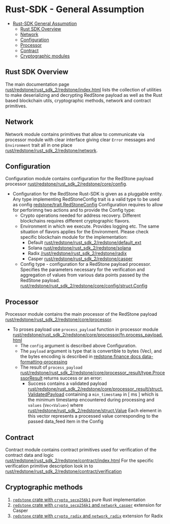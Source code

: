 # Rust-SDK - General Assumption

<!-- TOC -->

- [Rust-SDK General Assumption](#rust-sdk---general-assumption)
  - [Rust SDK Overview](#rust-sdk-overview)
  - [Network](#network)
  - [Configuration](#configuration)
  - [Processor](#processor)
  - [Contract](#contract)
  - [Cryptographic modules](#cryptographic-modules)

<!-- TOC -->

## Rust SDK Overview

The main documentation page [rust/redstone/rust_sdk_2/redstone/index.html](https://docs.redstone.finance/rust/redstone/rust_sdk_2/redstone/index.html)
lists the collection of utilities to make deserializing and decrypting RedStone payload as well as
the Rust based blockchain utils, cryptographic methods, network and contract primitives.

## Network

Network module contains primitives that allow to communicate via processor module with clear interface giving clear `Error` messages
and `Environment` trait all in one place [rust/redstone/rust_sdk_2/redstone/network](https://docs.redstone.finance/rust/redstone/rust_sdk_2/redstone/network/index.html).

## Configuration

Configuration module contains configuration for the RedStone payload processor [rust/redstone/rust_sdk_2/redstone/core/config](https://docs.redstone.finance/rust/redstone/rust_sdk_2/redstone/core/config/index.html).

- Configuration for the RedStone Rust-SDK is given as a pluggable entity. Any type implementing RedStoneConfig trait
  is a valid type to be used as config [redstone/trait.RedStoneConfig](https://docs.redstone.finance/rust/redstone/rust_sdk_2/redstone/trait.RedStoneConfig.html)
  Configuration requires to allow for perforimng two actions and to provide the Config type:
  - Crypto operations needed for address recovery. Different blockchains requires different cryptographic flavors.
  - Environment in which we execute. Provides logging etc. The same situation of flavors applies for the Environment.
    Please check specific blockchain module for the implementation:
    - Default [rust/redstone/rust_sdk_2/redstone/default_ext](https://docs.redstone.finance/rust/redstone/rust_sdk_2/redstone/default_ext/index.html)
    - Solana [rust/redstone/rust_sdk_2/redstone/solana](https://docs.redstone.finance/rust/redstone/rust_sdk_2/redstone/solana/index.html)
    - Radix [/rust/redstone/rust_sdk_2/redstone/radix](https://docs.redstone.finance/rust/redstone/rust_sdk_2/redstone/radix/index.html)
    - Casper [rust/redstone/rust_sdk_2/redstone/casper](https://docs.redstone.finance/rust/redstone/rust_sdk_2/redstone/casper/index.html)
  - Config type - configuration for a RedStone payload processor.
    Specifies the parameters necessary for the verification and aggregation of values from various data points passed by the RedStone payload.
    [rust/redstone/rust_sdk_2/redstone/core/config/struct.Config](https://docs.redstone.finance/rust/redstone/rust_sdk_2/redstone/core/config/struct.Config.html)

## Processor

Processor module contains the main processor of the RedStone payload [rust/redstone/rust_sdk_2/redstone/core/processor](https://docs.redstone.finance/rust/redstone/rust_sdk_2/redstone/core/processor/index.html).

- To proses payload use `process_payload` function in processor module
  [rust/redstone/rust_sdk_2/redstone/core/processor/fn.process_payload.html](https://docs.redstone.finance/rust/redstone/rust_sdk_2/redstone/core/processor/fn.process_payload.html)
  - The `config` argument is described above Configuration.
  - The `payload` argument is type that is convertible to bytes (Vec<u8>), and the bytes encoding is described in
    [redstone.finance docs data-formatting-processing](https://docs.redstone.finance/docs/get-started/data-formatting-processing/#how-data-is-encoded-before-being-put-on-the-blockchain)
  - The result of `process_payload` [rust/redstone/rust_sdk_2/redstone/core/processor_result/type.ProcessorResult](https://docs.redstone.finance/rust/redstone/rust_sdk_2/redstone/core/processor_result/type.ProcessorResult.html)
    returns success or an error:
    - Success contains a validated payload [rust/redstone/rust_sdk_2/redstone/core/processor_result/struct.ValidatedPayload](https://docs.redstone.finance/rust/redstone/rust_sdk_2/redstone/core/processor_result/struct.ValidatedPayload.html)
      containing a `min_timestamp` in [ ms ] which is the minimum timestamp encountered during processing and `values` (`Vec<Value>`)
      where [rust/redstone/rust_sdk_2/redstone/struct.Value](https://docs.redstone.finance/rust/redstone/rust_sdk_2/redstone/struct.Value.html)
      Each element in this vector represents a processed value corresponding to the passed data_feed item in the Config

## Contract

Contract module contains contract primitives used for verification of the contract data and logic [rust/redstone/rust_sdk_2/redstone/contract/index.html](https://docs.redstone.finance/rust/redstone/rust_sdk_2/redstone/contract/index.html)
For the specific verification primitive description look in to [rust/redstone/rust_sdk_2/redstone/contract/verification](https://docs.redstone.finance/rust/redstone/rust_sdk_2/redstone/contract/verification/index.html)

## Cryptographic methods

1. [`redstone` crate with
   `crypto_secp256k1`](https://docs.redstone.finance/rust/redstone/crypto_secp256k1/redstone/index.html)
   pure Rust implementation
2. [`redstone` crate with `crypto_secp256k1` and
   `network_casper`](https://docs.redstone.finance/rust/redstone/crypto_secp256k1,network_casper/redstone/index.html)
   extension for Casper
3. [`redstone` crate with `crypto_radix` and
   `network_radix`](https://docs.redstone.finance/rust/redstone/crypto_radix,network_radix/redstone/index.html)
   extension for Radix
